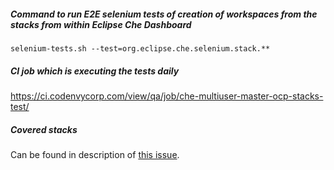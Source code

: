 ##### Command to run E2E selenium tests of creation of workspaces from the stacks from within Eclipse Che Dashboard
```
selenium-tests.sh --test=org.eclipse.che.selenium.stack.**
```

##### CI job which is executing the tests daily
https://ci.codenvycorp.com/view/qa/job/che-multiuser-master-ocp-stacks-test/

##### Covered stacks
Can be found in description of [this issue](https://github.com/eclipse/che/issues/10050).